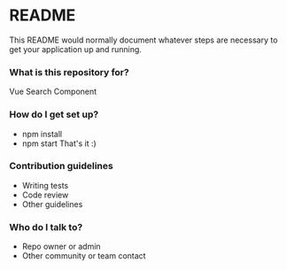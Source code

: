 # README #

This README would normally document whatever steps are necessary to get your application up and running.

### What is this repository for? ###

Vue Search Component

### How do I get set up? ###

* npm install
* npm start
That's it :)

### Contribution guidelines ###

* Writing tests
* Code review
* Other guidelines

### Who do I talk to? ###

* Repo owner or admin
* Other community or team contact